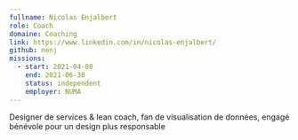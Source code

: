 ```yaml
---
fullname: Nicolas Enjalbert
role: Coach
domaine: Coaching
link: https://www.linkedin.com/in/nicolas-enjalbert/
github: nenj
missions:
  - start: 2021-04-08
    end: 2021-06-30
    status: independent
    employer: NUMA
---
```


Designer de services & lean coach, fan de visualisation de données, engagé bénévole pour un design plus responsable
